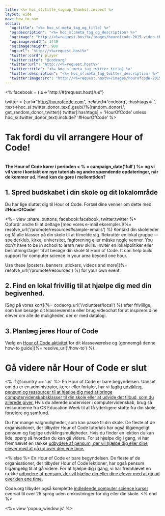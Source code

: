 ```yaml
---
title: <%= hoc_s(:title_signup_thanks).inspect %>
layout: wide
nav: how_to_nav
social:
  "og:title": "<%= hoc_s(:meta_tag_og_title) %>"
  "og:description": "<%= hoc_s(:meta_tag_og_description) %>"
  "og:image": "http://<%=request.host%>/images/hourofcode-2015-video-thumbnail.png"
  "og:image:width": 1440
  "og:image:height": 900
  "og:url": "http://<%=request.host%>"
  "twitter:card": player
  "twitter:site": "@codeorg"
  "twitter:url": "http://<%=request.host%>"
  "twitter:title": "<%= hoc_s(:meta_tag_twitter_title) %>"
  "twitter:description": "<%= hoc_s(:meta_tag_twitter_description) %>"
  "twitter:image:src": "http://<%=request.host%>/images/hourofcode-2015-video-thumbnail.png"
---
```

<% facebook = {:u=>"http://#{request.host}/us"}

twitter = {:url=>"http://hourofcode.com", :related=>'codeorg', :hashtags=>'', :text=>hoc_s(:twitter_donor_text).gsub(/%{random_donor}/, get_random_donor_twitter)} twitter[:hashtags] = 'HourOfCode' unless hoc_s(:twitter_donor_text).include? '#HourOfCode' %>

# Tak fordi du vil arrangere Hour of Code!

<br /> **The Hour of Code kører i perioden < % = campaign_date('full') %> og vi vil være i kontakt om nye tutorials og andre spændende opdateringer, når de kommer ud. Hvad kan du gøre i mellemtiden?**

## 1. Spred budskabet i din skole og dit lokalområde

Du har lige sluttet dig til Hour of Code. Fortæl dine venner om dette med **#HourOfCode**!

<%= view :share_buttons, facebook:facebook, twitter:twitter %> <br /> Opfordr andre til at deltage [med vores e-mail eksempler.](%= resolve_url('/promote/resources#sample-emails') %) Kontakt din skoleleder og få alle klasser på din skole til at tilmelde sig. Rekruttér en lokal gruppe — spejderklub, kirke, universitet, fagforening eller måske nogle venner. You don't have to be in school to learn new skills. Invitér en lokalpolitiker eller beslutningstager til at besøge din skole til Hour of Code. It can help build support for computer science in your area beyond one hour.

Use these [posters, banners, stickers, videos and more](%= resolve_url('/promote/resources') %) for your own event.

## 2. Find en lokal frivillig til at hjælpe dig med din begivenhed.

[Søg på vores kort](%= codeorg_url('/volunteer/local') %) efter frivillige, som kan besøge dit klasseværelse eller brug videochat for at inspirere dine elever om alle de muligheder, der er med datalogi.

## 3. Planlæg jeres Hour of Code

Vælg en [Hour of Code aktivitet](https://hourofcode.com/learn) for dit klasseværelse og [gennemgå denne how-to guide](%= resolve_url('/how-to') %).

# Gå videre når Hour of Code er slut

<% if @country == 'us' %> En Hour of Code er bare begyndelsen. Uanset om du er en administrator, lærer eller fortaler, har vi [faglig udvikling, pensum og ressourcer til at hjælpe dig med at bringe computervidenskabsklasser til din skole eller at udvide det tilbud, som du allerede giver.](https://code.org/yourschool) Hvis du allerede underviser i computervidenskab, brug så ressourcerne fra CS Education Week til at få yderligere støtte fra din skole, forældre og samfund.

Du har mange valgmuligheder, som kan passe til din skole. De fleste af de organisationer, der tilbyder Hour of Code tutorials har også tilgængeligt pensum og faglige udviklingsmuligheder. Hvis du finder en lektion du kan lide, spørg så hvordan du kan gå videre. For at hjælpe dig i gang, vi har fremhævet en række [udbydere af pensum, der vil hjælpe dig eller dine elever med at gå ud over den ene time.](https://hourofcode.com/beyond)

<% else %> En Hour of Code er bare begyndelsen. De fleste af de organisationer, der tilbyder Hour of Code lektioner, har også pensum tilgængelig til at gå videre. For at hjælpe dig i gang, vi har fremhævet en række [udbydere af pensum, der vil hjælpe dig eller dine elever med at gå ud over den ene time.](https://hourofcode.com/beyond)

Code.org tilbyder også komplette [indledende computer science kurser](https://code.org/educate/curriculum/cs-fundamentals-international) oversat til over 25 sprog uden omkostninger for dig eller din skole. <% end %>

<%= view 'popup_window.js' %>